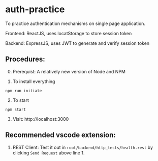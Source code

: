 # auth-practice
To practice authentication mechanisms on single page application.

Frontend: ReactJS, uses locatStorage to store session token

Backend: ExpressJS, uses JWT to generate and verify session token

## Procedures:

0. Prerequist: A relatively new version of Node and NPM

1. To install everything
```console
npm run initiate
```

2. To start
```console
npm start
```

3. Visit: http://localhost:3000

## Recommended vscode extension:

1. REST Client: Test it out in `root/backend/http_tests/health.rest` by clicking `Send Request` above line 1.

